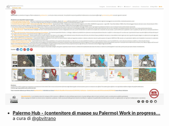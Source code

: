 <a href="index.html"><img width="1000" src="legend/clip_index/palermo_hub2.jpg" Title="Palermo hub" /></a>

- [**Palermo Hub - (contenitore di mappe su Palermo) Work in progress...**](index.html) a cura di [@gbvitrano](https://twitter.com/gbvitrano)
